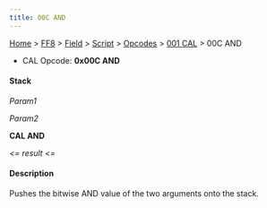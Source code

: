 ```yaml
---
title: 00C AND
---
```


[Home](/Main%20Page.md) > [FF8](/FF8.md) > [Field](/FF8/Field.md) > [Script](/FF8/Field/Script.md) > [Opcodes](/FF8/Field/Script/Opcodes.md) > [001 CAL](/FF8/Field/Script/Opcodes/001%20CAL.md) > 00C AND

-   CAL Opcode: **0x00C AND**

#### Stack

  
*Param1*

*Param2*

**CAL AND**

*&lt;= result &lt;=*

#### Description

Pushes the bitwise AND value of the two arguments onto the stack.

